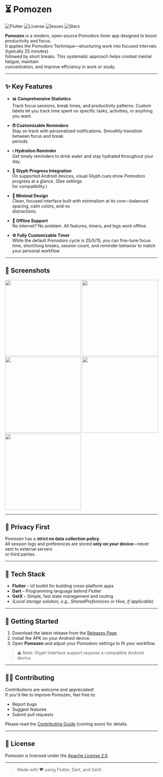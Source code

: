 # ⏳ Pomozen

![Flutter](https://img.shields.io/badge/Built%20with-Flutter-02569B?style=flat&logo=flutter&logoColor=white)
![License](https://img.shields.io/github/license/ProjectSolutus/Pomozen?style=flat-square)
![Issues](https://img.shields.io/github/issues/ProjectSolutus/Pomozen?style=flat-square)
![Stars](https://img.shields.io/github/stars/ProjectSolutus/Pomozen?style=flat-square)

**Pomozen** is a modern, open-source Pomodoro timer app designed to boost productivity and focus.  
It applies the Pomodoro Technique—structuring work into focused intervals (typically 25 minutes)  
followed by short breaks. This systematic approach helps combat mental fatigue, maintain  
concentration, and improve efficiency in work or study.

---

## ✨ Key Features

- **📊 Comprehensive Statistics**  
  Track focus sessions, break times, and productivity patterns. Custom labels let you track
  time spent on specific tasks, activities, or anything you want.

- **⏰ Customizable Reminders**  
  Stay on track with personalized notifications. Smoothly transition between focus and break  
  periods.
  
- **💧 Hydration Reminder**  
  Get timely reminders to drink water and stay hydrated throughout your day.

- **🔆 Glyph Progress Integration**  
  On supported Android devices, visual Glyph cues show Pomodoro progress at a glance. (See settings  
  for compatibility.)

- **🧘 Minimal Design**  
  Clean, focused interface built with minimalism at its core—balanced spacing, calm colors, and no  
  distractions.

- **📴 Offline Support**  
  No internet? No problem. All features, timers, and logs work offline.

- **⚙️ Fully Customizable Timer**  
  While the default Pomodoro cycle is 25/5/15, you can fine-tune focus time, short/long breaks, session count, and reminder behavior to match your personal workflow.

---

## 📸 Screenshots

<p float="left">
  <img src="assets/screenshots/1.png" width="250" />
  <img src="assets/screenshots/2.png" width="250" />
  <img src="assets/screenshots/3.png" width="250" />
  <img src="assets/screenshots/4.png" width="250" />
  <img src="assets/screenshots/5.png" width="250" />
</p>

---

## 🔐 Privacy First

Pomozen has a **strict no data collection policy**.  
All session logs and preferences are stored **only on your device**—never sent to external servers  
or third parties.

---

## 🧰 Tech Stack

- **Flutter** – UI toolkit for building cross-platform apps
- **Dart** – Programming language behind Flutter
- **GetX** – Simple, fast state management and routing
- *(Local storage solution, e.g., SharedPreferences or Hive, if applicable)*

---

## 🚀 Getting Started

1. Download the latest release from the [Releases Page](#).
2. Install the APK on your Android device.
3. Open **Pomozen** and adjust your Pomodoro settings to fit your workflow.

> ⚠️ Note: Glyph Interface support requires a compatible Android device.

---

## 🧑‍💻 Contributing

Contributions are welcome and appreciated!  
If you'd like to improve Pomozen, feel free to:

- Report bugs
- Suggest features
- Submit pull requests

Please read the [Contributing Guide](CONTRIBUTING.md) (coming soon) for details.

---

## 📄 License

Pomozen is licensed under the [Apache License 2.0](https://www.apache.org/licenses/LICENSE-2.0).

---

> Made with ❤️ using Flutter, Dart, and GetX.
